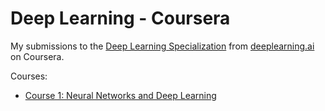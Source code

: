 # Deep Learning - Coursera

My submissions to the [Deep Learning Specialization](https://www.coursera.org/specializations/deep-learning) from [deeplearning.ai](https://www.deeplearning.ai/) on Coursera.

Courses:

- [Course 1: Neural Networks and Deep Learning](https://www.coursera.org/learn/neural-networks-deep-learning?specialization=deep-learning)
